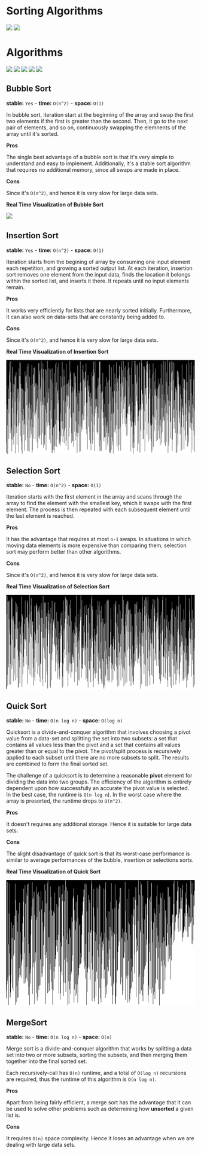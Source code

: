 # Sorting Algorithms

![](https://img.shields.io/badge/build-success-brightgreen.svg)
![](https://img.shields.io/badge/test-passing-brightgreen.svg)

# Algorithms

![](https://img.shields.io/badge/Bubble_Sort-✓-blue.svg)
![](https://img.shields.io/badge/Insertion_Sort-✓-blue.svg)
![](https://img.shields.io/badge/Selection_Sort-✓-blue.svg)
![](https://img.shields.io/badge/Quick_Sort-✓-blue.svg)
![](https://img.shields.io/badge/Merge_Sort--blue.svg)

## Bubble Sort

**stable:** `Yes` - **time:** `O(n^2)` - **space:** `O(1)`

In bubble sort, iteration start at the beginning of the array and swap the first two elements if the first is greater than the second. Then, it go to the next pair of elements, and so on, continuously swapping the elemnents of the array until it's sorted.

**Pros**

The single best advantage of a bubble sort is that it's very simple to understand and easy to implement. Additionally, it's a stable sort algorithm that requires no additional memory, since all swaps are made in place.

**Cons**

Since it's `O(n^2)`, and hence it is very slow for large data sets.

**Real Time Visualization of Bubble Sort**

![](Gifs/B_Sort.gif)

## Insertion Sort

**stable:** `Yes` - **time:** `O(n^2)` - **space:** `O(1)`

Iteration starts from the begining of array by consuming one input element each repetition, and growing a sorted output list. At each iteration, insertion sort removes one element from the input data, finds the location it belongs within the sorted list, and inserts it there. It repeats until no input elements remain.

**Pros**

It works very efficiently for lists that are nearly sorted initially. Furthermore, it can also work on data-sets that are constantly being added to.

**Cons**

Since it's `O(n^2)`, and hence it is very slow for large data sets.

**Real Time Visualization of Insertion Sort**

![](Gifs/I_Sort.gif)

## Selection Sort

**stable:** `No` - **time:** `O(n^2)` - **space:** `O(1)`

Iteration starts with the first element in the array and scans through the array to find the element with the smallest key, which it swaps with the first element. The process is then repeated with each subsequent element until the last element is reached.

**Pros**

It has the advantage that requires at most `n-1` swaps. In situations in which moving data elements is more expensive than comparing them, selection sort may perform better than other algorithms.

**Cons**

Since it's `O(n^2)`, and hence it is very slow for large data sets.


**Real Time Visualization of Selection Sort**

![](Gifs/S_Sort.gif)

## Quick Sort

**stable:** `No` - **time:** `O(n log n)` - **space:** `O(log n)`

Quicksort is a divide-and-conquer algorithm that involves choosing a pivot value from a data-set and splitting the set into two subsets: a set that contains all values less than the pivot and a set that contains all values greater than or equal to the pivot. The pivot/split process is recursively applied to each subset until there are no more subsets to split. The results are combined to form the final sorted set.

The challenge of a quicksort is to determine a reasonable **pivot** element for dividing the data into two groups. The efficiency of the algorithm is entirely dependent upon how successfully an accurate the pivot value is selected. In the best case, the runtime is `O(n log n`). In the worst case where the array is presorted, the runtime drops to `O(n^2)`.

**Pros**

It doesn't requires any additional storage. Hence it is suitable for large data sets.

**Cons**

The slight disadvantage of quick sort is that its worst-case performance is similar to average performances of the bubble, insertion or selections sorts.


**Real Time Visualization of Quick Sort**

![](Gifs/Q_Sort.gif)

## MergeSort

**stable:** `No` - **time:** `O(n log n)` - **space:** `O(n)`

Merge sort is a divide-and-conquer algorithm that works by splitting a data set into two or more subsets, sorting the subsets, and then merging them together into the final sorted set.

Each recursively-call has `O(n)` runtime, and a total of `O(log n)` recursions are required, thus the runtime of this algorithm is `O(n log n)`.

**Pros**

Apart from being fairly efficient, a merge sort has the advantage that it can be used to solve other problems such as determining how **unsorted** a given list is.

**Cons**

It requires `O(n)` space complexity. Hence it loses an advantage when we are dealing with large data sets.
